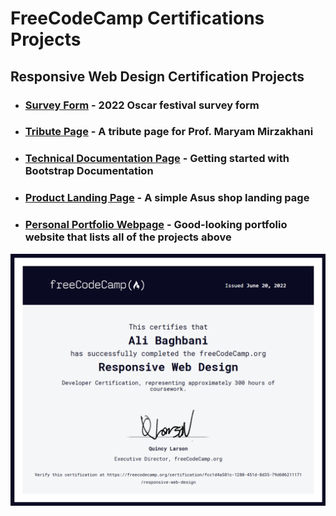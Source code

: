 # FreeCodeCamp Certifications Projects

## Responsive Web Design Certification Projects

- ### [Survey Form](https://alibaghbanice.github.io/FreeCodeCamp-Certifications-Projects/1-HTML-CSS/1-Survey-Form/index.html) - 2022 Oscar festival survey form

- ### [Tribute Page](https://alibaghbanice.github.io/FreeCodeCamp-Certifications-Projects/1-HTML-CSS/2-Tribute-Page/index.html) - A tribute page for Prof. Maryam Mirzakhani

- ### [Technical Documentation Page](https://alibaghbanice.github.io/FreeCodeCamp-Certifications-Projects/1-HTML-CSS/3-Technical-Documentation-Page/index.html) - Getting started with Bootstrap Documentation

- ### [Product Landing Page](https://alibaghbanice.github.io/FreeCodeCamp-Certifications-Projects/1-HTML-CSS/4-Product-Landing-Page/index.html) - A simple Asus shop landing page

- ### [Personal Portfolio Webpage](https://alibaghbanice.github.io/FreeCodeCamp-Certifications-Projects/1-HTML-CSS/5-Personal-Portfolio-Webpage/index.html) - Good-looking portfolio website that lists all of the projects above

[![Responsive Web Design Certification](https://github.com/AliBaghbaniCE/FreeCodeCamp-Certifications-Projects/blob/master/Certifications/Responsive-Web-Design.png?raw=true)](https://www.freecodecamp.org/certification/fcc1d4a581c-1280-451d-8d35-79d606211171/responsive-web-design)